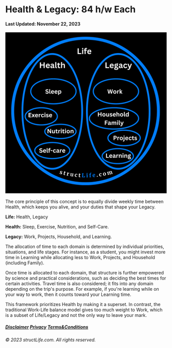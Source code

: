 # Health & Legacy: 84 h/w Each

#### Last Updated: November 22, 2023

![Diagram from structLife.com illustrating the balance between Health and Legacy in life. Health encompasses Sleep, Exercise, Nutrition, and Self-care, while Legacy includes Work, Household & Family, Projects, and Learning. The concepts are enclosed in overlapping blue ovals, symbolizing the interconnected nature of Health and Legacy in one's Life.](../images/products/about-2023-11-22-health-and-legacy-84-hours-per-week-each.png)

The core principle of this concept is to equally divide weekly time between Health, which keeps you alive, and your duties that shape your Legacy.

**Life:** Health, Legacy

**Health:** Sleep, Exercise, Nutrition, and Self-Care.

**Legacy:** Work, Projects, Household, and Learning.

The allocation of time to each domain is determined by individual priorities, situations, and life stages. For instance, as a student, you might invest more time in Learning while allocating less to Work, Projects, and Household (including Family).

Once time is allocated to each domain, that structure is further empowered by science and practical considerations, such as deciding the best times for certain activities. Travel time is also considered; it fits into any domain depending on the trip's purpose. For example, if you're learning while on your way to work, then it counts toward your Learning time. 

This framework prioritizes Health by making it a superset. In contrast, the traditional Work-Life balance model gives too much weight to Work, which is a subset of Life/Legacy and not the only way to leave your mark.


##### [Disclaimer](/#/about-disclaimer)  [Privacy](/#/about-privacy-policy)  [Terms&Conditions](/#/about-terms-conditions)

###### © 2023 structLife.com. All rights reserved.